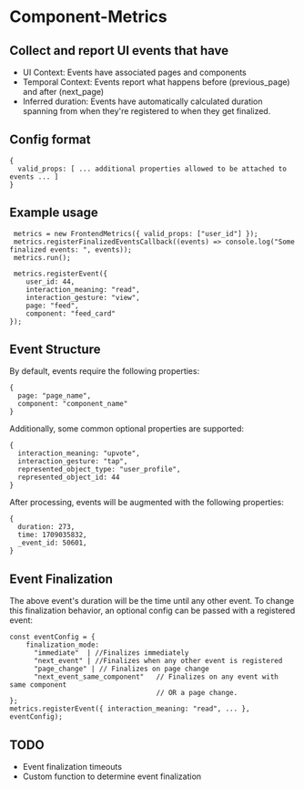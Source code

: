 # Component-Metrics

## Collect and report UI events that have
  * UI Context: Events have associated pages and components
  * Temporal Context: Events report what happens before (previous_page) and after (next_page)
  * Inferred duration: Events have automatically calculated duration spanning from when they're registered to when they get finalized.

## Config format
```
{
  valid_props: [ ... additional properties allowed to be attached to events ... ]
}
```

## Example usage
```
 metrics = new FrontendMetrics({ valid_props: ["user_id"] });
 metrics.registerFinalizedEventsCallback((events) => console.log("Some finalized events: ", events));
 metrics.run();

 metrics.registerEvent({
    user_id: 44,
    interaction_meaning: "read",
    interaction_gesture: "view",
    page: "feed",
    component: "feed_card"
});
```

## Event Structure
By default, events require the following properties:
```
{
  page: "page_name",
  component: "component_name"
}
```

Additionally, some common optional properties are supported:
```
{
  interaction_meaning: "upvote",
  interaction_gesture: "tap",
  represented_object_type: "user_profile",
  represented_object_id: 44
}
```

After processing, events will be augmented with the following properties:
```
{
  duration: 273,
  time: 1709035832,
  _event_id: 50601,
}
```


## Event Finalization
  The above event's duration will be the time until any other event.
  To change this finalization behavior, an optional config can be passed with a registered event:
```
const eventConfig = {
    finalization_mode:
      "immediate"  | //Finalizes immediately
      "next_event" | //Finalizes when any other event is registered
      "page_change" | // Finalizes on page change
      "next_event_same_component"   // Finalizes on any event with same component
                                    // OR a page change.
};
metrics.registerEvent({ interaction_meaning: "read", ... }, eventConfig);
```

## TODO
  * Event finalization timeouts
  * Custom function to determine event finalization
